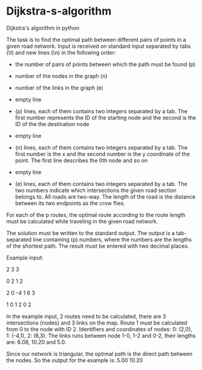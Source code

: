 # Dijkstra-s-algorithm
Dijkstra's algorithm in python

The task is to find the optimal path between different pairs of points in a given road network. Input is received on standard input separated by tabs (\t) and new lines (\n) in the following order:

- the number of pairs of points between which the path must be found (p)
- number of the nodes in the graph (n)
- number of the links in the graph (e)
- empty line

- (p) lines, each of them contains two integers separated by a tab. The first number represents the ID of the starting node and the second is the ID of the the destination node
- empty line

- (n) lines, each of them contains two integers separated by a tab. The first number is the x and the second number is the y coordinate of the point. The first line describes the 0th node and so on
- empty line

- (e) lines, each of them contains two integers separated by a tab. The two numbers indicate which intersections the given road section belongs to. All roads are two-way. The length of the road is the distance between its two endpoints as the crow flies.


For each of the p routes, the optimal route according to the route length must be calculated while traveling in the given road network.

The solution must be written to the standard output. The output is a tab-separated line containing (p) numbers, where the numbers are the lengths of the shortest path. The result must be entered with two decimal places.

Example input:

2
3
3

0 2
1	2

2	0
-4	1
6	3

1	0
1	2
0	2

In the example input, 2 routes need to be calculated, there are 3 intersections (nodes) and 3 links on the map. Route 1 must be calculated from 0 to the node with ID 2. Identifiers and coordinates of nodes: 0: (2,0), 1: (-4,1), 2: (6,3). The links runs between node 1-0, 1-2 and 0-2, their lengths are: 6.08, 10.20 and 5.0.

Since our network is triangular, the optimal path is the direct path between the nodes. So the output for the example is:
5.00	10.20
